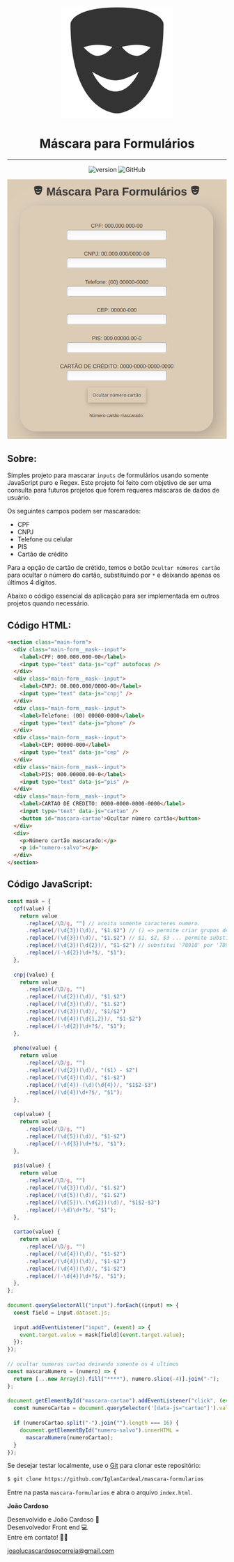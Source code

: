 <div align="center">

<img src="./img/mask.png" />

<h1>
Máscara para Formulários
</h1>

<hr>

![version](https://img.shields.io/badge/version-1.0.0-green) ![GitHub](https://img.shields.io/github/license/iglancardeal/velpac)

</div>

<div align="center">

![home](./img/home-app.png)

</div>

## Sobre:

Simples projeto para mascarar `inputs` de formulários usando somente JavaScript puro e Regex. Este projeto foi feito com objetivo de ser uma consulta para futuros projetos que forem requeres máscaras de dados de usuário.

Os seguintes campos podem ser mascarados:

- CPF
- CNPJ
- Telefone ou celular
- PIS
- Cartão de crédito

Para a opção de cartão de crétido, temos o botão `Ocultar números cartão` para ocultar o número do cartão, substituindo por `*` e deixando apenas os últimos 4 dígitos.

Abaixo o código essencial da aplicação para ser implementada em outros projetos quando necessário.

## Código HTML:

```html
<section class="main-form">
  <div class="main-form__mask--input">
    <label>CPF: 000.000.000-00</label>
    <input type="text" data-js="cpf" autofocus />
  </div>
  <div class="main-form__mask--input">
    <label>CNPJ: 00.000.000/0000-00</label>
    <input type="text" data-js="cnpj" />
  </div>
  <div class="main-form__mask--input">
    <label>Telefone: (00) 00000-0000</label>
    <input type="text" data-js="phone" />
  </div>
  <div class="main-form__mask--input">
    <label>CEP: 00000-000</label>
    <input type="text" data-js="cep" />
  </div>
  <div class="main-form__mask--input">
    <label>PIS: 000.00000.00-0</label>
    <input type="text" data-js="pis" />
  </div>
  <div class="main-form__mask--input">
    <label>CARTAO DE CREDITO: 0000-0000-0000-0000</label>
    <input type="text" data-js="cartao" />
    <button id="mascara-cartao">Ocultar número cartão</button>
  </div>
  <div>
    <p>Número cartão mascarado:</p>
    <p id="numero-salvo"></p>
  </div>
</section>
```

## Código JavaScript:

```javascript
const mask = {
  cpf(value) {
    return value
      .replace(/\D/g, "") // aceita somente caracteres numero.
      .replace(/(\d{3})(\d)/, "$1.$2") // () => permite criar grupos de captura.
      .replace(/(\d{3})(\d)/, "$1.$2") // $1, $2, $3 ... permite substituir a captura pela propria captura acrescida de algo
      .replace(/(\d{3})(\d{2})/, "$1-$2") // substitui '78910' por '789-10'.
      .replace(/(-\d{2})\d+?$/, "$1");
  },

  cnpj(value) {
    return value
      .replace(/\D/g, "")
      .replace(/(\d{2})(\d)/, "$1.$2")
      .replace(/(\d{3})(\d)/, "$1.$2")
      .replace(/(\d{3})(\d)/, "$1/$2")
      .replace(/(\d{4})(\d{1,2})/, "$1-$2")
      .replace(/(-\d{2})\d+?$/, "$1");
  },

  phone(value) {
    return value
      .replace(/\D/g, "")
      .replace(/(\d{2})(\d)/, "($1) - $2")
      .replace(/(\d{4})(\d)/, "$1-$2")
      .replace(/(\d{4})-(\d)(\d{4})/, "$1$2-$3")
      .replace(/(\d{4})\d+?$/, "$1");
  },

  cep(value) {
    return value
      .replace(/\D/g, "")
      .replace(/(\d{5})(\d)/, "$1-$2")
      .replace(/(-\d{3})\d+?$/, "$1");
  },

  pis(value) {
    return value
      .replace(/\D/g, "")
      .replace(/(\d{3})(\d)/, "$1.$2")
      .replace(/(\d{5})(\d)/, "$1.$2")
      .replace(/(\d{5})\.(\d{2})(\d)/, "$1$2-$3")
      .replace(/(-\d)\d+?$/, "$1");
  },

  cartao(value) {
    return value
      .replace(/\D/g, "")
      .replace(/(\d{4})(\d)/, "$1-$2")
      .replace(/(\d{4})(\d)/, "$1-$2")
      .replace(/(\d{4})(\d)/, "$1-$2")
      .replace(/(-\d{4})\d+?$/, "$1");
  },
};

document.querySelectorAll("input").forEach((input) => {
  const field = input.dataset.js;

  input.addEventListener("input", (event) => {
    event.target.value = mask[field](event.target.value);
  });
});

// ocultar numeros cartao deixando somente os 4 ultimos
const mascaraNumero = (numero) => {
  return [...new Array(3).fill("****"), numero.slice(-4)].join("-");
};

document.getElementById("mascara-cartao").addEventListener("click", (event) => {
  const numeroCartao = document.querySelector('[data-js="cartao"]').value;

  if (numeroCartao.split("-").join("").length === 16) {
    document.getElementById("numero-salvo").innerHTML =
      mascaraNumero(numeroCartao);
  }
});
```

Se desejar testar localmente, use o [Git](https://git-scm.com/) para clonar este repositório:

```bash
$ git clone https://github.com/IglanCardeal/mascara-formularios
```

Entre na pasta `mascara-formularios` e abra o arquivo `index.html`.

<p id="autor"></p>



<b>João Cardoso</b>

Desenvolvido e João Cardoso :hammer: </br>
Desenvolvedor Front end 💻 <br>
Entre em contato! 👋🏽

joaolucascardosocorreia@gmail.com
